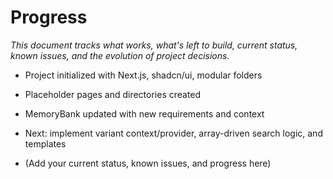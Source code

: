 # Progress

_This document tracks what works, what's left to build, current status, known issues, and the evolution of project decisions._

- Project initialized with Next.js, shadcn/ui, modular folders
- Placeholder pages and directories created
- MemoryBank updated with new requirements and context
- Next: implement variant context/provider, array-driven search logic, and templates

- (Add your current status, known issues, and progress here) 